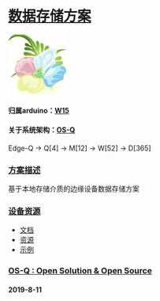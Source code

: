 ﻿# [数据存储方案](https://github.com/OS-Q/D100)
[![sites](OS-Q/OS-Q.png)](http://www.OS-Q.com)
#### 归属arduino：[W15](https://github.com/OS-Q/W15)
#### 关于系统架构：[OS-Q](https://github.com/OS-Q/OS-Q)

Edge-Q -> Q[4] -> M[12] -> W[52] -> D[365]

### [方案描述](https://github.com/OS-Q/D100/wiki) 

基于本地存储介质的边缘设备数据存储方案


### [设备资源](https://github.com/OS-Q/D100) 

* [文档](docs/)
* [资源](src/)
* [示例](examples/)


### [OS-Q : Open Solution & Open Source](http://www.OS-Q.com/D100)
####  2019-8-11
